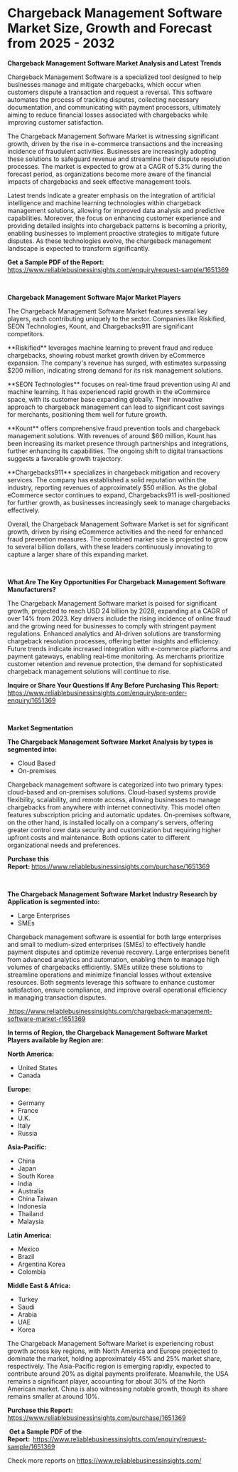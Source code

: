<p><h1>Chargeback Management Software Market Size, Growth and Forecast from 2025 - 2032</h1></p><p><strong>Chargeback Management Software Market Analysis and Latest Trends</strong></p>
<p><p>Chargeback Management Software is a specialized tool designed to help businesses manage and mitigate chargebacks, which occur when customers dispute a transaction and request a reversal. This software automates the process of tracking disputes, collecting necessary documentation, and communicating with payment processors, ultimately aiming to reduce financial losses associated with chargebacks while improving customer satisfaction.</p><p>The Chargeback Management Software Market is witnessing significant growth, driven by the rise in e-commerce transactions and the increasing incidence of fraudulent activities. Businesses are increasingly adopting these solutions to safeguard revenue and streamline their dispute resolution processes. The market is expected to grow at a CAGR of 5.3% during the forecast period, as organizations become more aware of the financial impacts of chargebacks and seek effective management tools.</p><p>Latest trends indicate a greater emphasis on the integration of artificial intelligence and machine learning technologies within chargeback management solutions, allowing for improved data analysis and predictive capabilities. Moreover, the focus on enhancing customer experience and providing detailed insights into chargeback patterns is becoming a priority, enabling businesses to implement proactive strategies to mitigate future disputes. As these technologies evolve, the chargeback management landscape is expected to transform significantly.</p></p>
<p><strong>Get a Sample PDF of the Report:&nbsp;</strong> <a href="https://www.reliablebusinessinsights.com/enquiry/request-sample/1651369?utm_campaign=3260&utm_medium=2&utm_source=Github&utm_content=ia&utm_term=09032025&utm_id=chargeback-management-software">https://www.reliablebusinessinsights.com/enquiry/request-sample/1651369</a></p>
<p>&nbsp;</p>
<p><strong>Chargeback Management Software Major Market Players</strong></p>
<p><p>The Chargeback Management Software Market features several key players, each contributing uniquely to the sector. Companies like Riskified, SEON Technologies, Kount, and Chargebacks911 are significant competitors.</p><p>**Riskified** leverages machine learning to prevent fraud and reduce chargebacks, showing robust market growth driven by eCommerce expansion. The company's revenue has surged, with estimates surpassing $200 million, indicating strong demand for its risk management solutions.</p><p>**SEON Technologies** focuses on real-time fraud prevention using AI and machine learning. It has experienced rapid growth in the eCommerce space, with its customer base expanding globally. Their innovative approach to chargeback management can lead to significant cost savings for merchants, positioning them well for future growth.</p><p>**Kount** offers comprehensive fraud prevention tools and chargeback management solutions. With revenues of around $60 million, Kount has been increasing its market presence through partnerships and integrations, further enhancing its capabilities. The ongoing shift to digital transactions suggests a favorable growth trajectory.</p><p>**Chargebacks911** specializes in chargeback mitigation and recovery services. The company has established a solid reputation within the industry, reporting revenues of approximately $50 million. As the global eCommerce sector continues to expand, Chargebacks911 is well-positioned for further growth, as businesses increasingly seek to manage chargebacks effectively.</p><p>Overall, the Chargeback Management Software Market is set for significant growth, driven by rising eCommerce activities and the need for enhanced fraud prevention measures. The combined market size is projected to grow to several billion dollars, with these leaders continuously innovating to capture a larger share of this expanding market.</p></p>
<p>&nbsp;</p>
<p><strong>What Are The Key Opportunities For Chargeback Management Software Manufacturers?</strong></p>
<p><p>The Chargeback Management Software market is poised for significant growth, projected to reach USD 24 billion by 2028, expanding at a CAGR of over 14% from 2023. Key drivers include the rising incidence of online fraud and the growing need for businesses to comply with stringent payment regulations. Enhanced analytics and AI-driven solutions are transforming chargeback resolution processes, offering better insights and efficiency. Future trends indicate increased integration with e-commerce platforms and payment gateways, enabling real-time monitoring. As merchants prioritize customer retention and revenue protection, the demand for sophisticated chargeback management solutions will continue to rise.</p></p>
<p><strong>Inquire or Share Your Questions If Any Before Purchasing This Report:</strong> <a href="https://www.reliablebusinessinsights.com/enquiry/pre-order-enquiry/1651369?utm_campaign=3260&utm_medium=2&utm_source=Github&utm_content=ia&utm_term=09032025&utm_id=chargeback-management-software">https://www.reliablebusinessinsights.com/enquiry/pre-order-enquiry/1651369</a></p>
<p>&nbsp;</p>
<p><strong>Market Segmentation</strong></p>
<p><strong>The Chargeback Management Software Market Analysis by types is segmented into:</strong></p>
<p><ul><li>Cloud Based</li><li>On-premises</li></ul></p>
<p><p>Chargeback management software is categorized into two primary types: cloud-based and on-premises solutions. Cloud-based systems provide flexibility, scalability, and remote access, allowing businesses to manage chargebacks from anywhere with internet connectivity. This model often features subscription pricing and automatic updates. On-premises software, on the other hand, is installed locally on a company's servers, offering greater control over data security and customization but requiring higher upfront costs and maintenance. Both options cater to different organizational needs and preferences.</p></p>
<p><strong>Purchase this Report:&nbsp;</strong><a href="https://www.reliablebusinessinsights.com/purchase/1651369?utm_campaign=3260&utm_medium=2&utm_source=Github&utm_content=ia&utm_term=09032025&utm_id=chargeback-management-software">https://www.reliablebusinessinsights.com/purchase/1651369</a></p>
<p>&nbsp;</p>
<p><strong>The Chargeback Management Software Market Industry Research by Application is segmented into:</strong></p>
<p><ul><li>Large Enterprises</li><li>SMEs</li></ul></p>
<p><p>Chargeback management software is essential for both large enterprises and small to medium-sized enterprises (SMEs) to effectively handle payment disputes and optimize revenue recovery. Large enterprises benefit from advanced analytics and automation, enabling them to manage high volumes of chargebacks efficiently. SMEs utilize these solutions to streamline operations and minimize financial losses without extensive resources. Both segments leverage this software to enhance customer satisfaction, ensure compliance, and improve overall operational efficiency in managing transaction disputes.</p></p>
<p><a href="https://www.reliablebusinessinsights.com/chargeback-management-software-market-r1651369?utm_campaign=3260&utm_medium=2&utm_source=Github&utm_content=ia&utm_term=09032025&utm_id=chargeback-management-software">&nbsp;https://www.reliablebusinessinsights.com/chargeback-management-software-market-r1651369</a></p>
<p><strong>In terms of Region, the Chargeback Management Software Market Players available by Region are:</strong></p>
<p>
    <p> <strong> North America: </strong>
        <ul>
            <li>United States</li>
            <li>Canada</li>
        </ul>
        </p> 
    <p> <strong> Europe: </strong>
        <ul>
            <li>Germany</li>
            <li>France</li>
            <li>U.K.</li>
            <li>Italy</li>
            <li>Russia</li>
        </ul>
        </p> 
    <p> <strong> Asia-Pacific: </strong>
        <ul>
            <li>China</li>
            <li>Japan</li>
            <li>South Korea</li>
            <li>India</li>
            <li>Australia</li>
            <li>China Taiwan</li>
            <li>Indonesia</li>
            <li>Thailand</li>
            <li>Malaysia</li>
        </ul>
        </p> 
    <p> <strong> Latin America: </strong>
        <ul>
            <li>Mexico</li>
            <li>Brazil</li>
            <li>Argentina Korea</li>
            <li>Colombia</li>
        </ul>
        </p> 
    <p> <strong> Middle East & Africa: </strong>
        <ul>
            <li>Turkey</li>
            <li>Saudi</li>
            <li>Arabia</li>
            <li>UAE</li>
            <li>Korea</li>
        </ul>
    </p>
    </p>
<p><p>The Chargeback Management Software Market is experiencing robust growth across key regions, with North America and Europe projected to dominate the market, holding approximately 45% and 25% market share, respectively. The Asia-Pacific region is emerging rapidly, expected to contribute around 20% as digital payments proliferate. Meanwhile, the USA remains a significant player, accounting for about 30% of the North American market. China is also witnessing notable growth, though its share remains smaller at around 10%.</p></p>
<p><strong>Purchase this Report: </strong><a href="https://www.reliablebusinessinsights.com/purchase/1651369?utm_campaign=3260&utm_medium=2&utm_source=Github&utm_content=ia&utm_term=09032025&utm_id=chargeback-management-software">https://www.reliablebusinessinsights.com/purchase/1651369</a></p>
<p>&nbsp;<strong>Get a Sample PDF of the Report:&nbsp;&nbsp;</strong><a href="https://www.reliablebusinessinsights.com/enquiry/request-sample/1651369?utm_campaign=3260&utm_medium=2&utm_source=Github&utm_content=ia&utm_term=09032025&utm_id=chargeback-management-software">https://www.reliablebusinessinsights.com/enquiry/request-sample/1651369</a></p>
<p><strong></strong></p>
<p>Check more reports on <a href="https://www.reliablebusinessinsights.com/?utm_campaign=3260&utm_medium=2&utm_source=Github&utm_content=ia&utm_term=09032025&utm_id=chargeback-management-software">https://www.reliablebusinessinsights.com/</a></p>